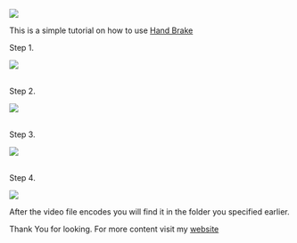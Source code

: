 <p>
<img src="https://imgur.com/URWoLbT.png alt"Resource Group"/?
</p>

<br />

This is a simple tutorial on how to use [Hand Brake](https://handbrake.fr/)

Step 1.

<p>
<img src="https://imgur.com/JGxmdVM.png alt"Resource Group"/?
</p>
<br />
<br />

Step 2.

<p>
<img src="https://imgur.com/1qJTGNC.png alt"Resource Group"/?
</p>
<br />
<br />

Step 3.

<p>
<img src="https://imgur.com/eCPGv9S.png alt"Resource Group"/?
</p>
<br />
<br />

Step 4. 

<p>
<img src="https://imgur.com/sVjj8rr.png alt"Resource Group"/?
</p>


After the video file encodes you will find it in the folder you specified earlier.

</hs>Thank You for looking. For more content visit my <a href="https://www.exemplarysecurity.com/">website</a></h2>


